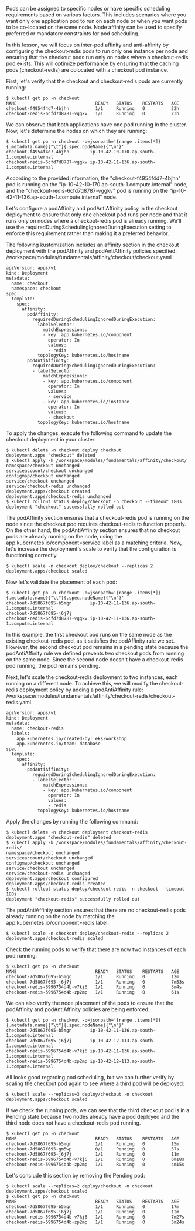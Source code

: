 Pods can be assigned to specific nodes or have specific scheduling requirements based on various factors. This includes scenarios where you want only one application pod to run on each node or when you want pods to be co-located on the same node. Node affinity can be used to specify preferred or mandatory constraints for pod scheduling.

In this lesson, we will focus on inter-pod affinity and anti-affinity by configuring the checkout-redis pods to run only one instance per node and ensuring that the checkout pods run only on nodes where a checkout-redis pod exists. This will optimize performance by ensuring that the caching pods (checkout-redis) are colocated with a checkout pod instance.

First, let's verify that the checkout and checkout-redis pods are currently running:
```
$ kubectl get po -n checkout
NAME                              READY   STATUS    RESTARTS   AGE
checkout-f4954f4d7-4bjhn          1/1     Running   0          22h
checkout-redis-6cfd7d8787-vggkv   1/1     Running   0          23h
```
We can observe that both applications have one pod running in the cluster. Now, let's determine the nodes on which they are running:
```
$ kubectl get po -n checkout -o=jsonpath='{range .items[*]}{.metadata.name}{"\t"}{.spec.nodeName}{"\n"}'
checkout-f4954f4d7-4bjhn        ip-10-42-10-170.ap-south-1.compute.internal
checkout-redis-6cfd7d8787-vggkv ip-10-42-11-136.ap-south-1.compute.internal
```
According to the provided information, the "checkout-f4954f4d7-4bjhn" pod is running on the "ip-10-42-10-170.ap-south-1.compute.internal" node, and the "checkout-redis-6cfd7d8787-vggkv" pod is running on the "ip-10-42-11-136.ap-south-1.compute.internal" node.

Let's configure a podAffinity and podAntiAffinity policy in the checkout deployment to ensure that only one checkout pod runs per node and that it runs only on nodes where a checkout-redis pod is already running. We'll use the requiredDuringSchedulingIgnoredDuringExecution setting to enforce this requirement rather than making it a preferred behavior.

The following kustomization includes an affinity section in the checkout deployment with the podAffinity and podAntiAffinity policies specified: /workspace/modules/fundamentals/affinity/checkout/checkout.yaml
```
apiVersion: apps/v1
kind: Deployment
metadata:
  name: checkout
  namespace: checkout
spec:
  template:
    spec:
      affinity:
        podAffinity:
          requiredDuringSchedulingIgnoredDuringExecution:
          - labelSelector:
              matchExpressions:
              - key: app.kubernetes.io/component
                operator: In
                values:
                - redis
            topologyKey: kubernetes.io/hostname
        podAntiAffinity:
          requiredDuringSchedulingIgnoredDuringExecution:
          - labelSelector:
              matchExpressions:
              - key: app.kubernetes.io/component
                operator: In
                values:
                - service
              - key: app.kubernetes.io/instance
                operator: In
                values:
                - checkout
            topologyKey: kubernetes.io/hostname
```
To apply the changes, execute the following command to update the checkout deployment in your cluster:
```
$ kubectl delete -n checkout deploy checkout
deployment.apps "checkout" deleted
$ kubectl apply -k /workspace/modules/fundamentals/affinity/checkout/
namespace/checkout unchanged
serviceaccount/checkout unchanged
configmap/checkout unchanged
service/checkout unchanged
service/checkout-redis unchanged
deployment.apps/checkout created
deployment.apps/checkout-redis unchanged
$ kubectl rollout status deploy/checkout -n checkout --timeout 180s
deployment "checkout" successfully rolled out
```
The podAffinity section ensures that a checkout-redis pod is running on the node since the checkout pod requires checkout-redis to function properly. On the other hand, the podAntiAffinity section ensures that no checkout pods are already running on the node, using the app.kubernetes.io/component=service label as a matching criteria. Now, let's increase the deployment's scale to verify that the configuration is functioning correctly.
```
$ kubectl scale -n checkout deploy/checkout --replicas 2
deployment.apps/checkout scaled
```
Now let's validate the placement of each pod:
```
$ kubectl get po -n checkout -o=jsonpath='{range .items[*]}{.metadata.name}{"\t"}{.spec.nodeName}{"\n"}'
checkout-7d5867f695-b5mgn       ip-10-42-11-136.ap-south-1.compute.internal
checkout-7d5867f695-j6j7j
checkout-redis-6cfd7d8787-vggkv ip-10-42-11-136.ap-south-1.compute.internal
```
In this example, the first checkout pod runs on the same node as the existing checkout-redis pod, as it satisfies the podAffinity rule we set. However, the second checkout pod remains in a pending state because the podAntiAffinity rule we defined prevents two checkout pods from running on the same node. Since the second node doesn't have a checkout-redis pod running, the pod remains pending.

Next, let's scale the checkout-redis deployment to two instances, each running on a different node. To achieve this, we will modify the checkout-redis deployment policy by adding a podAntiAffinity rule: /workspace/modules/fundamentals/affinity/checkout-redis/checkout-redis.yaml
```
apiVersion: apps/v1
kind: Deployment
metadata:
  name: checkout-redis
  labels:
    app.kubernetes.io/created-by: eks-workshop
    app.kubernetes.io/team: database
spec:
  template:
    spec:
      affinity:
        podAntiAffinity:
          requiredDuringSchedulingIgnoredDuringExecution:
          - labelSelector:
              matchExpressions:
              - key: app.kubernetes.io/component
                operator: In
                values:
                - redis
            topologyKey: kubernetes.io/hostname
```
Apply the changes by running the following command:
```
$ kubectl delete -n checkout deployment checkout-redis
deployment.apps "checkout-redis" deleted
$ kubectl apply -k /workspace/modules/fundamentals/affinity/checkout-redis/
namespace/checkout unchanged
serviceaccount/checkout unchanged
configmap/checkout unchanged
service/checkout unchanged
service/checkout-redis unchanged
deployment.apps/checkout configured
deployment.apps/checkout-redis created
$ kubectl rollout status deploy/checkout-redis -n checkout --timeout 180s                                                                              
deployment "checkout-redis" successfully rolled out
```
The podAntiAffinity section ensures that there are no checkout-redis pods already running on the node by matching the app.kubernetes.io/component=redis label:
```
$ kubectl scale -n checkout deploy/checkout-redis --replicas 2
deployment.apps/checkout-redis scaled
```
Check the running pods to verify that there are now two instances of each pod running:
```
$ kubectl get po -n checkout
NAME                              READY   STATUS    RESTARTS   AGE
checkout-7d5867f695-b5mgn         1/1     Running   0          12m
checkout-7d5867f695-j6j7j         1/1     Running   0          7m53s
checkout-redis-5996754d4b-v7kj6   1/1     Running   0          3m4s
checkout-redis-5996754d4b-zp2mp   1/1     Running   0          61s
```
We can also verify the node placement of the pods to ensure that the podAffinity and podAntiAffinity policies are being enforced:
```
$ kubectl get po -n checkout -o=jsonpath='{range .items[*]}{.metadata.name}{"\t"}{.spec.nodeName}{"\n"}'
checkout-7d5867f695-b5mgn       ip-10-42-11-136.ap-south-1.compute.internal
checkout-7d5867f695-j6j7j       ip-10-42-12-113.ap-south-1.compute.internal
checkout-redis-5996754d4b-v7kj6 ip-10-42-11-136.ap-south-1.compute.internal
checkout-redis-5996754d4b-zp2mp ip-10-42-12-113.ap-south-1.compute.internal
```
All looks good regarding pod scheduling, but we can further verify by scaling the checkout pod again to see where a third pod will be deployed:
```
$ kubectl scale --replicas=3 deploy/checkout -n checkout
deployment.apps/checkout scaled
```
If we check the running pods, we can see that the third checkout pod is in a Pending state because two nodes already have a pod deployed and the third node does not have a checkout-redis pod running.
```
$ kubectl get po -n checkout
NAME                              READY   STATUS    RESTARTS   AGE
checkout-7d5867f695-b5mgn         1/1     Running   0          15m
checkout-7d5867f695-gm5wp         0/1     Pending   0          57s
checkout-7d5867f695-j6j7j         1/1     Running   0          11m
checkout-redis-5996754d4b-v7kj6   1/1     Running   0          6m18s
checkout-redis-5996754d4b-zp2mp   1/1     Running   0          4m15s
```
Let's conclude this section by removing the Pending pod:
```
$ kubectl scale --replicas=2 deploy/checkout -n checkout
deployment.apps/checkout scaled
$ kubectl get po -n checkout                                                                                               
NAME                              READY   STATUS    RESTARTS   AGE
checkout-7d5867f695-b5mgn         1/1     Running   0          17m
checkout-7d5867f695-j6j7j         1/1     Running   0          12m
checkout-redis-5996754d4b-v7kj6   1/1     Running   0          7m27s
checkout-redis-5996754d4b-zp2mp   1/1     Running   0          5m24s
```
